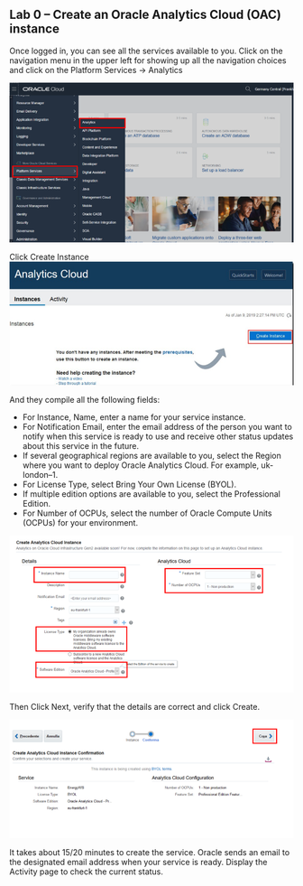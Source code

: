 ## Lab 0 – Create an Oracle Analytics Cloud (OAC) instance

Once logged in, you can see all the services available to you. Click on the navigation menu in the upper left for showing up all the navigation choices and click on the Platform Services -> Analytics

![alt text](./images/lab0_image1.png "image1")

Click Create Instance
![alt text](./images/lab0_image2.png "image2")

And they compile all the following fields:
- For Instance, Name, enter a name for your service instance.
- For Notification Email, enter the email address of the person you want to notify when this service is ready to use and receive other status updates about this service in the future.
- If several geographical regions are available to you, select the Region where you want to deploy Oracle Analytics Cloud. For example, uk-london–1. 
- For License Type, select Bring Your Own License (BYOL).
- If multiple edition options are available to you, select the Professional Edition.
- For Number of OCPUs, select the number of Oracle Compute Units (OCPUs) for your environment.

![alt text](./images/lab0_image3.png "image3")

Then Click Next, verify that the details are correct and click Create.

![alt text](./images/lab0_image4.png "image4")

It takes about 15/20 minutes to create the service. Oracle sends an email to the designated email address when your service is ready. Display the Activity page to check the current status.